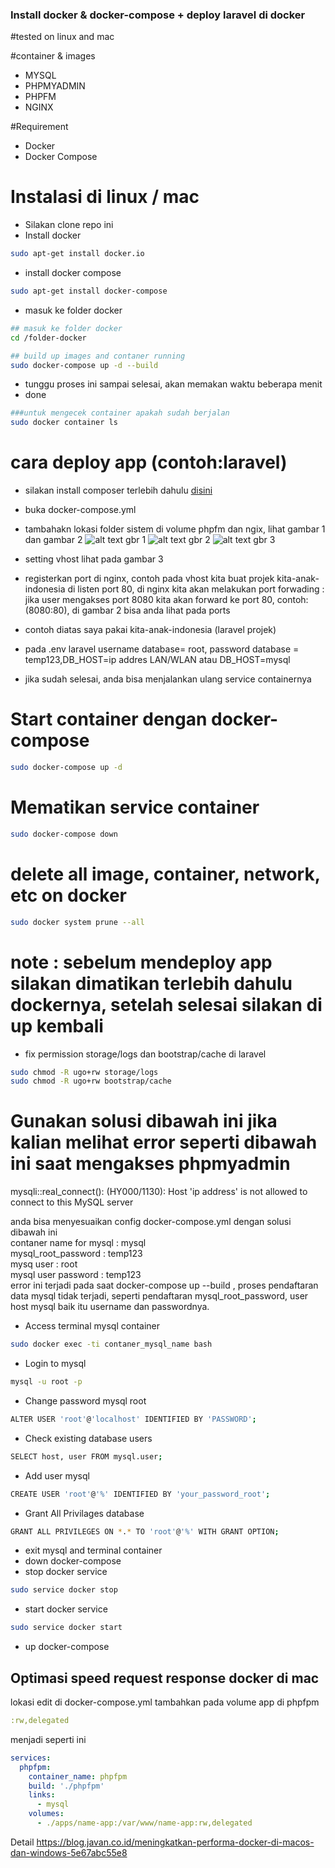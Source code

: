 ### Install docker & docker-compose + deploy laravel di docker

#tested on linux and mac

#container & images 
* MYSQL
* PHPMYADMIN
* PHPFM
* NGINX

#Requirement
* Docker
* Docker Compose

# Instalasi di linux / mac
* Silakan clone repo ini 
* Install docker
```bash
sudo apt-get install docker.io
```
* install docker compose 
```bash
sudo apt-get install docker-compose
```
* masuk ke folder docker
```bash
## masuk ke folder docker
cd /folder-docker
```
```bash
## build up images and contaner running
sudo docker-compose up -d --build
```
* tunggu proses ini sampai selesai, akan memakan waktu beberapa menit
* done
```bash
###untuk mengecek container apakah sudah berjalan 
sudo docker container ls
```


# cara deploy app (contoh:laravel)
* silakan install composer terlebih dahulu <a href="https://github.com/yaza-putu/install-composer">disini</a>
* buka docker-compose.yml
* tambahakn lokasi folder sistem di volume phpfm dan ngix, lihat gambar 1 dan gambar 2
![alt text](https://res.cloudinary.com/dk0053zbe/image/upload/v1592650544/Docker/phpfm_gpqlup.png)
gbr 1
![alt text](https://res.cloudinary.com/dk0053zbe/image/upload/v1592650544/Docker/nginx_tfgpsz.png)
gbr 2
![alt text](https://res.cloudinary.com/dk0053zbe/image/upload/v1592650544/Docker/vhost_i2lnnc.png)
gbr 3
* setting vhost lihat pada gambar 3
* registerkan port di nginx, contoh pada vhost kita buat projek kita-anak-indonesia di listen port 80, di nginx kita akan melakukan port forwading : jika user mengakses port 8080 kita akan forward ke port 80, contoh: (8080:80), di gambar 2 bisa anda lihat pada ports

* contoh diatas saya pakai kita-anak-indonesia (laravel  projek)
* pada .env laravel username database= root, password database = temp123,DB_HOST=ip addres LAN/WLAN atau DB_HOST=mysql
* jika sudah selesai, anda bisa menjalankan ulang service containernya

# Start container dengan docker-compose
```bash
sudo docker-compose up -d
```
# Mematikan service container
```bash
sudo docker-compose down
```
# delete all image, container, network, etc on docker
```bash
sudo docker system prune --all
```
# note : sebelum mendeploy app silakan dimatikan terlebih dahulu dockernya, setelah selesai silakan di up kembali
* fix permission storage/logs dan bootstrap/cache di laravel
```bash
sudo chmod -R ugo+rw storage/logs
sudo chmod -R ugo+rw bootstrap/cache
```

# Gunakan solusi dibawah ini jika kalian melihat error seperti dibawah ini saat mengakses phpmyadmin

mysqli::real_connect(): (HY000/1130): Host 'ip address' is not allowed to connect to this MySQL server 

anda bisa menyesuaikan config docker-compose.yml dengan solusi dibawah ini <br>
contaner name for mysql : mysql <br>
mysql_root_password : temp123 <br>
mysq user : root <br>
mysql user password : temp123 <br>
error ini terjadi pada saat docker-compose up --build , proses pendaftaran data mysql tidak terjadi, seperti pendaftaran mysql_root_password, user host mysql baik itu username dan passwordnya.
<br>

* Access terminal mysql container
```bash
sudo docker exec -ti contaner_mysql_name bash
```
* Login to mysql
```bash
mysql -u root -p
```

* Change password mysql root
```bash
ALTER USER 'root'@'localhost' IDENTIFIED BY 'PASSWORD';
```

* Check existing database users
```bash
SELECT host, user FROM mysql.user;
```

* Add user mysql
```bash
CREATE USER 'root'@'%' IDENTIFIED BY 'your_password_root';
```

* Grant All Privilages database
```bash
GRANT ALL PRIVILEGES ON *.* TO 'root'@'%' WITH GRANT OPTION;
```
* exit mysql and terminal container
* down docker-compose
* stop docker service
```bash
sudo service docker stop
```
* start docker service
```bash
sudo service docker start
```
* up docker-compose

## Optimasi speed request response docker di mac
lokasi edit di docker-compose.yml
tambahkan pada volume app di phpfpm 
```yml
:rw,delegated
```
menjadi seperti ini
```yml
services:
  phpfpm:
    container_name: phpfpm
    build: './phpfpm'
    links:
      - mysql
    volumes:
      - ./apps/name-app:/var/www/name-app:rw,delegated
```
Detail https://blog.javan.co.id/meningkatkan-performa-docker-di-macos-dan-windows-5e67abc55e8
